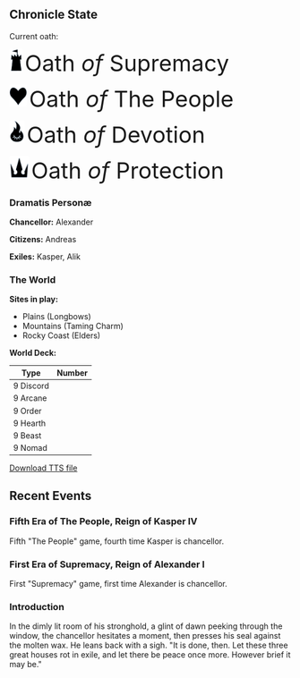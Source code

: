## Chronicle State

Current oath:

<img src="assets/images/supremacy.png" style="height:40px;" /> <span style="font-size: 40px;"> <span class="goudy-capital">O</span>ath <i>of</i> <span class="goudy-capital">S</span>upremacy</span>

<img src="assets/images/people.png" style="height:40px;" /> <span style="font-size: 40px;"> <span class="goudy-capital">O</span>ath <i>of</i> <span class="goudy-capital">T</span>he <span class="goudy-capital">P</span>eople</span>

<img src="assets/images/devotion.png" style="height:40px;" /> <span style="font-size: 40px;"> <span class="goudy-capital">O</span>ath <i>of</i> <span class="goudy-capital">D</span>evotion</span>

<img src="assets/images/protection.png" style="height:40px;" /> <span style="font-size: 40px;"> <span class="goudy-capital">O</span>ath <i>of</i> <span class="goudy-capital">P</span>rotection</span>


### Dramatis Personæ
**Chancellor:** Alexander

**Citizens:** Andreas

**Exiles:** Kasper, Alik

### The World

**Sites in play:** 
- Plains (Longbows)
- Mountains (Taming Charm)
- Rocky Coast (Elders)

**World Deck:** 

|Type|Number|
|---|---|
|9 Discord| <span id="counter" data-count="9" data-imgsrc="assets/images/suit-discord.png" ></span>|
|9 Arcane| <span id="counter" data-count="9" data-imgsrc="assets/images/suit-arcane.png" ></span>|
|9 Order| <span id="counter" data-count="9" data-imgsrc="assets/images/suit-order.png" ></span>|
|9 Hearth| <span id="counter" data-count="9" data-imgsrc="assets/images/suit-hearth.png" ></span>|
|9 Beast| <span id="counter" data-count="9" data-imgsrc="assets/images/suit-beast.png" ></span>|
|9 Nomad| <span id="counter" data-count="9" data-imgsrc="assets/images/suit-nomad.png" ></span>|

[Download TTS file](tts-file)

## Recent Events

### Fifth Era of The People, Reign of Kasper IV
Fifth "The People" game, fourth time Kasper is chancellor.

### First Era of Supremacy, Reign of Alexander I
First "Supremacy" game, first time Alexander is chancellor.

### Introduction
In the dimly lit room of his stronghold, a glint of dawn peeking through the window, the chancellor hesitates a moment, then presses his seal against the molten wax. He leans back with a sigh. "It is done, then. Let these three great houses rot in exile, and let there be peace once more. However brief it may be."
